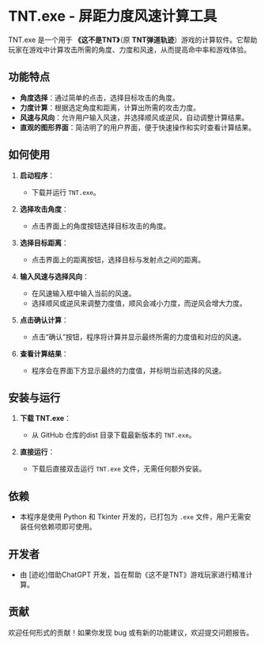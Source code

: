 # TNT.exe - 屏距力度风速计算工具

TNT.exe 是一个用于 **《这不是TNT》**（原 **TNT弹道轨迹**）游戏的计算软件。它帮助玩家在游戏中计算攻击所需的角度、力度和风速，从而提高命中率和游戏体验。

## 功能特点

- **角度选择**：通过简单的点击，选择目标攻击的角度。
- **力度计算**：根据选定角度和距离，计算出所需的攻击力度。
- **风速与风向**：允许用户输入风速，并选择顺风或逆风，自动调整计算结果。
- **直观的图形界面**：简洁明了的用户界面，便于快速操作和实时查看计算结果。

## 如何使用

1. **启动程序**：
   - 下载并运行 `TNT.exe`。

2. **选择攻击角度**：
   - 点击界面上的角度按钮选择目标攻击的角度。

3. **选择目标距离**：
   - 点击界面上的距离按钮，选择目标与发射点之间的距离。

4. **输入风速与选择风向**：
   - 在风速输入框中输入当前的风速。
   - 选择顺风或逆风来调整力度值，顺风会减小力度，而逆风会增大力度。

5. **点击确认计算**：
   - 点击“确认”按钮，程序将计算并显示最终所需的力度值和对应的风速。

6. **查看计算结果**：
   - 程序会在界面下方显示最终的力度值，并标明当前选择的风速。

## 安装与运行

1. **下载 TNT.exe**：
   - 从 GitHub 仓库的dist 目录下载最新版本的 `TNT.exe`。

2. **直接运行**：
   - 下载后直接双击运行 `TNT.exe` 文件，无需任何额外安装。

## 依赖

- 本程序是使用 Python 和 Tkinter 开发的，已打包为 `.exe` 文件，用户无需安装任何依赖项即可使用。

## 开发者

- 由 [迹屹]借助ChatGPT 开发，旨在帮助《这不是TNT》游戏玩家进行精准计算。

## 贡献

欢迎任何形式的贡献！如果你发现 bug 或有新的功能建议，欢迎提交问题报告。

